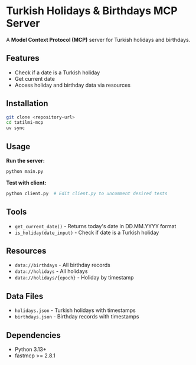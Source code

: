 # Turkish Holidays & Birthdays MCP Server

A **Model Context Protocol (MCP)** server for Turkish holidays and birthdays.

## Features

- Check if a date is a Turkish holiday
- Get current date
- Access holiday and birthday data via resources

## Installation

```bash
git clone <repository-url>
cd tatilmi-mcp
uv sync
```

## Usage

**Run the server:**

```bash
python main.py
```

**Test with client:**

```bash
python client.py  # Edit client.py to uncomment desired tests
```

## Tools

- `get_current_date()` - Returns today's date in DD.MM.YYYY format
- `is_holiday(date_input)` - Check if date is a Turkish holiday

## Resources

- `data://birthdays` - All birthday records
- `data://holidays` - All holidays
- `data://holidays/{epoch}` - Holiday by timestamp

## Data Files

- `holidays.json` - Turkish holidays with timestamps
- `birthdays.json` - Birthday records with timestamps

## Dependencies

- Python 3.13+
- fastmcp >= 2.8.1
